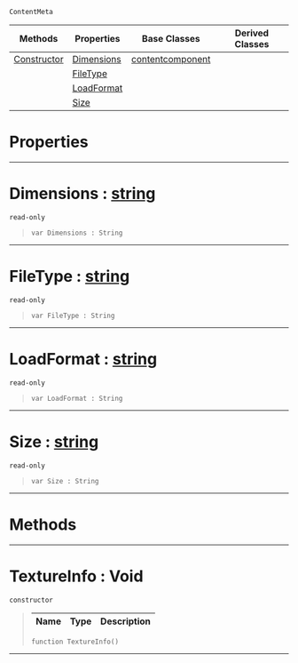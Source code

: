  `ContentMeta`

|Methods|Properties|Base Classes|Derived Classes|
|---|---|---|---|
|[ Constructor](https://plasmaengine.github.io/PlasmaDocs/Plasma1/C++/code_reference/class_reference/textureinfo.markdown#textureinfo-void)|[ Dimensions](https://plasmaengine.github.io/PlasmaDocs/Plasma1/C++/code_reference/class_reference/textureinfo.markdown#dimensions-plasma-engine-d)|[contentcomponent](https://plasmaengine.github.io/PlasmaDocs/Plasma1/C++/code_reference/class_reference/contentcomponent.markdown)| |
| |[ FileType](https://plasmaengine.github.io/PlasmaDocs/Plasma1/C++/code_reference/class_reference/textureinfo.markdown#filetype-plasma-engine-doc)| | |
| |[ LoadFormat](https://plasmaengine.github.io/PlasmaDocs/Plasma1/C++/code_reference/class_reference/textureinfo.markdown#loadformat-plasma-engine-d)| | |
| |[ Size](https://plasmaengine.github.io/PlasmaDocs/Plasma1/C++/code_reference/class_reference/textureinfo.markdown#size-plasma-engine-documen)| | |


 #  Properties


---  
 #  Dimensions : [string](https://plasmaengine.github.io/PlasmaDocs/Plasma1/C++/code_reference/lightning_base_types/string.markdown)

 `read-only`

> 
> ``` lang=cpp, name=Lightning
> var Dimensions : String


---  
 #  FileType : [string](https://plasmaengine.github.io/PlasmaDocs/Plasma1/C++/code_reference/lightning_base_types/string.markdown)

 `read-only`

> 
> ``` lang=cpp, name=Lightning
> var FileType : String


---  
 #  LoadFormat : [string](https://plasmaengine.github.io/PlasmaDocs/Plasma1/C++/code_reference/lightning_base_types/string.markdown)

 `read-only`

> 
> ``` lang=cpp, name=Lightning
> var LoadFormat : String


---  
 #  Size : [string](https://plasmaengine.github.io/PlasmaDocs/Plasma1/C++/code_reference/lightning_base_types/string.markdown)

 `read-only`

> 
> ``` lang=cpp, name=Lightning
> var Size : String


---  
 #  Methods


---  
 #  TextureInfo : Void

 `constructor`

> 
> |Name|Type|Description|
> |---|---|---|
> ``` lang=cpp, name=Lightning
> function TextureInfo()
> ``` 


---  
 

 